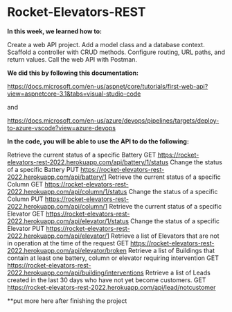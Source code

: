 # Rocket-Elevators-REST

**In this week, we learned how to:**

Create a web API project.
Add a model class and a database context.
Scaffold a controller with CRUD methods.
Configure routing, URL paths, and return values.
Call the web API with Postman.

**We did this by following this documentation:**

https://docs.microsoft.com/en-us/aspnet/core/tutorials/first-web-api?view=aspnetcore-3.1&tabs=visual-studio-code

and 

https://docs.microsoft.com/en-us/azure/devops/pipelines/targets/deploy-to-azure-vscode?view=azure-devops


**In the code, you will be able to use the API to do the following:**

Retrieve the current status of a specific Battery
GET https://rocket-elevators-rest-2022.herokuapp.com/api/battery/1/status
Change the status of a specific Battery
PUT https://rocket-elevators-rest-2022.herokuapp.com/api/battery/1
Retrieve the current status of a specific Column
GET https://rocket-elevators-rest-2022.herokuapp.com/api/column/1/status
Change the status of a specific Column
PUT https://rocket-elevators-rest-2022.herokuapp.com/api/column/1
Retrieve the current status of a specific Elevator
GET https://rocket-elevators-rest-2022.herokuapp.com/api/elevator/1/status
Change the status of a specific Elevator
PUT https://rocket-elevators-rest-2022.herokuapp.com/api/elevator/1
Retrieve a list of Elevators that are not in operation at the time of the request
GET https://rocket-elevators-rest-2022.herokuapp.com/api/elevator/broken
Retrieve a list of Buildings that contain at least one battery, column or elevator requiring intervention
GET https://rocket-elevators-rest-2022.herokuapp.com/api/building/interventions
Retrieve a list of Leads created in the last 30 days who have not yet become customers.
GET https://rocket-elevators-rest-2022.herokuapp.com/api/lead/notcustomer

**put more here after finishing the project
